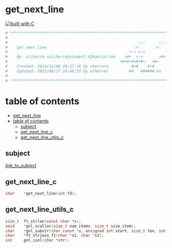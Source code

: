 # get_next_line

[![built with C](https://img.shields.io/badge/built%20with-C-blue.svg)](https://docs.microsoft.com/es-es/cpp/c-language/?view=msvc-170)

```Makefile
# **************************************************************************** #
#                                                                              #
#                                                         :::      ::::::::    #
#    get_next_line                                      :+:      :+:    :+:    #
#                                                     +:+ +:+         +:+      #
#    By: uliherre <uliherre@student.42madrid.com    +#+  +:+       +#+         #
#                                                 +#+#+#+#+#+   +#+            #
#    Created: 2019/11/08 19:37:36 by uherrero          #+#    #+#              #
#    Updated: 2022/06/27 16:46:53 by ulherrer         ##   ######.es           #
#                                                                              #
# **************************************************************************** #
```

# table of contents

- [get_next_line](#get_next_line)
- [table of contents](#table-of-contents)
  - [subject](#subject)
  - [get_next_line_c](#get_next_line_c)
  - [get_next_line_utils_c](#get_next_line_utils_c)

## subject

[link_to_subject](./es.subject.pdf)

## get_next_line_c

```C
char    *get_next_line(int fd);
```

## get_next_line_utils_c

```C
size_t  ft_strlen(const char *s);
void    *gnl_scalloc(size_t num_items, size_t size_item);
char    *gnl_substr(char const *s, unsigned int start, size_t len, int flag);
char    *ft_strjoin_f1(char *s1, char *s2);
int     gnl_isnl(char *str);
```
